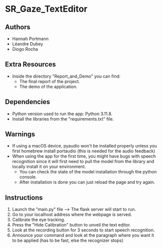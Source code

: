 # SR_Gaze_TextEditor
## Authors
- Hannah Portmann
- Léandre Dubey
- Diogo Rocha

## Extra Resources
- Inside the directory "Report_and_Demo" you can find:
  - The final report of the project.
  - The demo of the application.

## Dependencies
- Python version used to run the app: Python 3.11.8.
- Install the libraries from the "requirements.txt" file.

## Warnings
- If using a macOS device, pyaudio won't be installed properly unless you first homebrew install portaudio (this is needed for the audio feedback)
- When using the app for the first time, you might have bugs with speech recognition since it will first need to pull the model from the library and locally install it on your environment.
  - You can check the state of the model installation through the python console.
  - After installation is done you can just reload the page and try again.

## Instructions
1. Launch the "main.py" file --> The flask server will start to run.
2. Go to your localhost address where the webpage is served.
3. Calibrate the eye tracking.
4. Press the "Hide Calibration" button to unveil the text editor.
5. Look at the recording button for 3 seconds to start speech recognition.
6. Announce your command and look at the paragraph where you want it to be applied (has to be fast, else the recognizer stops)
